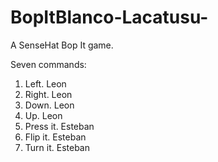 # BopItBlanco-Lacatusu-
A SenseHat Bop It game.

Seven commands:

1. Left.     Leon
2. Right.    Leon
3. Down.     Leon
4. Up.       Leon
5. Press it. Esteban
6. Flip it.  Esteban
7. Turn it.  Esteban
